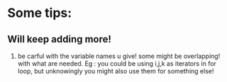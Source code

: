 # Some tips: 
## Will keep adding more!

1. be carful with the variable names u give! some might be overlapping! with what are needed.
   Eg :  you could be using i,j,k as iterators in for loop, but unknowingly you might also use them for something else!
